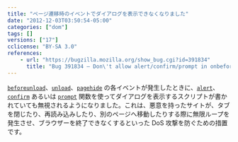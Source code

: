 ```yaml
---
title: "ページ遷移時のイベントでダイアログを表示できなくなりました"
date: "2012-12-03T03:50:54-05:00"
categories: ["dom"]
tags: []
versions: ["17"]
cclicense: "BY-SA 3.0"
references:
    - url: "https://bugzilla.mozilla.org/show_bug.cgi?id=391834"
      title: "Bug 391834 – Don\'t allow alert/confirm/prompt in onbeforeunload, onunload and onpagehide"
---
```

[`beforeunload`](https://developer.mozilla.org/ja/docs/DOM/window.onbeforeunload)、[`unload`](https://developer.mozilla.org/ja/docs/DOM/window.onunload)、[`pagehide`](https://developer.mozilla.org/ja/docs/Using_Firefox_1.5_caching) の各イベントが発生したときに、[`alert`](https://developer.mozilla.org/ja/docs/DOM/window.alert)、[`confirm`](https://developer.mozilla.org/ja/docs/DOM/window.confirm) あるいは [`prompt`](https://developer.mozilla.org/ja/docs/DOM/window.prompt) 関数を使ってダイアログを表示するスクリプトが書かれていても無視されるようになりました。これは、悪意を持ったサイトが、タブを閉じたり、再読み込みしたり、別のページへ移動したりする際に無限ループを発生させ、ブラウザーを終了できなくするといった DoS 攻撃を防ぐための措置です。
